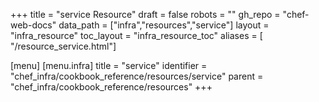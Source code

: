 +++
title = "service Resource"
draft = false
robots = ""
gh_repo = "chef-web-docs"
data_path = ["infra","resources","service"]
layout = "infra_resource"
toc_layout = "infra_resource_toc"
aliases = [ "/resource_service.html"]

[menu]
  [menu.infra]
    title = "service"
    identifier = "chef_infra/cookbook_reference/resources/service"
    parent = "chef_infra/cookbook_reference/resources"
+++

<!-- The contents of this page are automatically generated from the service.yaml file in the data directory. -->
<!-- To suggest a change, edit the https://github.com/chef/chef/blob/main/lib/chef/resource/service.rb file
      and submit a pull request to the https://github.com/chef/chef repository. -->
